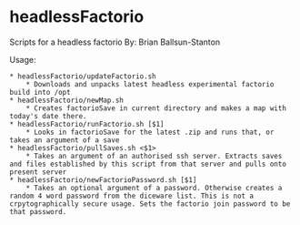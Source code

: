 # headlessFactorio
Scripts for a headless factorio
By: Brian Ballsun-Stanton

Usage:

	* headlessFactorio/updateFactorio.sh
		* Downloads and unpacks latest headless experimental factorio build into /opt
    * headlessFactorio/newMap.sh
    	* Creates factorioSave in current directory and makes a map with today's date there.
    * headlessFactorio/runFactorio.sh [$1]
    	* Looks in factorioSave for the latest .zip and runs that, or takes an argument of a save
    * headlessFactorio/pullSaves.sh <$1>
    	* Takes an argument of an authorised ssh server. Extracts saves and files established by this script from that server and pulls onto present server
    * headlessFactorio/newFactorioPassword.sh [$1]
    	* Takes an optional argument of a password. Otherwise creates a random 4 word password from the diceware list. This is not a crpytographically secure usage. Sets the factorio join password to be that password.


